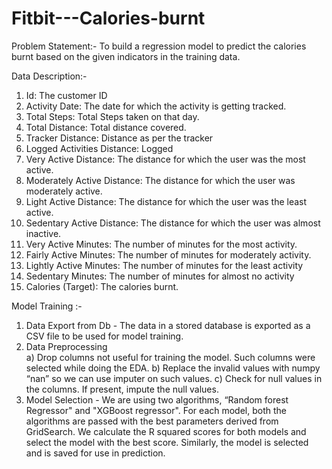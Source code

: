 # Fitbit---Calories-burnt
Problem Statement:-
To build a regression model to predict the calories burnt based on the given indicators in the training data. 

Data Description:-
1.	Id: The customer ID
2.	Activity Date: The date for which the activity is getting tracked.
3.	Total Steps:  Total Steps taken on that day.
4.	Total Distance: Total distance covered.
5.	Tracker Distance: Distance as per the tracker
6.	Logged Activities Distance: Logged 
7.	Very Active Distance: The distance for which the user was the most active. 
8.	Moderately Active Distance: The distance for which the user was moderately active.
9.	Light Active Distance: The distance for which the user was the least active.
10.	Sedentary Active Distance: The distance for which the user was almost inactive.
11. Very Active Minutes: The number of minutes for the most activity.
12. Fairly Active Minutes: The number of minutes for moderately activity.
13. Lightly Active Minutes: The number of minutes for the least activity
14. Sedentary Minutes: The number of minutes for almost no activity
15. Calories (Target): The calories burnt.
	
Model Training :-
1) Data Export from Db - The data in a stored database is exported as a CSV file to be used for model training.
2) Data Preprocessing   
   a) Drop columns not useful for training the model. Such columns were selected while doing the EDA.
   b) Replace the invalid values with numpy “nan” so we can use imputer on such values.
   c) Check for null values in the columns. If present, impute the null values.
4) Model Selection - We are using two algorithms, “Random forest Regressor" and "XGBoost regressor". For each model, both the algorithms are passed with the best parameters derived from GridSearch. We calculate the R squared scores for both models and select the model with the best score. Similarly, the model is selected and is saved for use in prediction.

